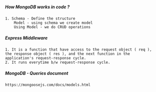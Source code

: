 ##### How MongoDB works in code ?

    1. Schema - Define the structure
        Model - using schema we create model
        Using Model - we do CRUD operations

##### Express Middleware

    1. It is a function that have access to the request object ( req ), the response object ( res ), and the next function in the application's request-response cycle.
    2. It runs everytime b/w request-response cycle.

##### MongoDB - Queries document

    https://mongoosejs.com/docs/models.html
    
